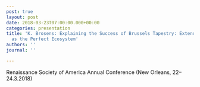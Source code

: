 ```yaml
---
post: true
layout: post
date: 2018-03-23T07:00:00.000+00:00
categories: presentation
title: 'K. Brosens: Explaining the Success of Brussels Tapestry: Extended Family Networks
  as the Perfect Ecosystem'
authors: ''
journal: ''

---
```

Renaissance Society of America Annual Conference (New Orleans, 22–24.3.2018)